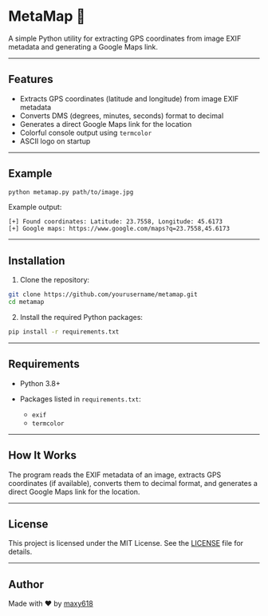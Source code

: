 # MetaMap 📍

A simple Python utility for extracting GPS coordinates from image EXIF metadata and generating a Google Maps link.

---

## Features

* Extracts GPS coordinates (latitude and longitude) from image EXIF metadata
* Converts DMS (degrees, minutes, seconds) format to decimal
* Generates a direct Google Maps link for the location
* Colorful console output using `termcolor`
* ASCII logo on startup

---

## Example

```bash
python metamap.py path/to/image.jpg
```

Example output:

```
[+] Found coordinates: Latitude: 23.7558, Longitude: 45.6173
[+] Google maps: https://www.google.com/maps?q=23.7558,45.6173
```

---

## Installation

1. Clone the repository:

```bash
git clone https://github.com/yourusername/metamap.git
cd metamap
```

2. Install the required Python packages:

```bash
pip install -r requirements.txt
```

---

## Requirements

* Python 3.8+
* Packages listed in `requirements.txt`:

  * `exif`
  * `termcolor`

---

## How It Works

The program reads the EXIF metadata of an image, extracts GPS coordinates (if available), converts them to decimal format, and generates a direct Google Maps link for the location.

---

## License

This project is licensed under the MIT License. See the [LICENSE](LICENSE) file for details.

---

## Author

Made with ❤️ by [maxy618](https://github.com/maxy618)
